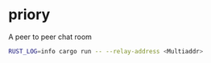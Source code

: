 # priory

A peer to peer chat room

```bash
RUST_LOG=info cargo run -- --relay-address <Multiaddr>
```
